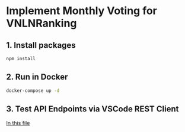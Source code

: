# Implement Monthly Voting for VNLNRanking

## 1. Install packages
```bash
npm install
```

## 2. Run in Docker
```bash
docker-compose up -d
```

## 3. Test API Endpoints via VSCode REST Client
[In this file](/src/http/monthly_voting.http)